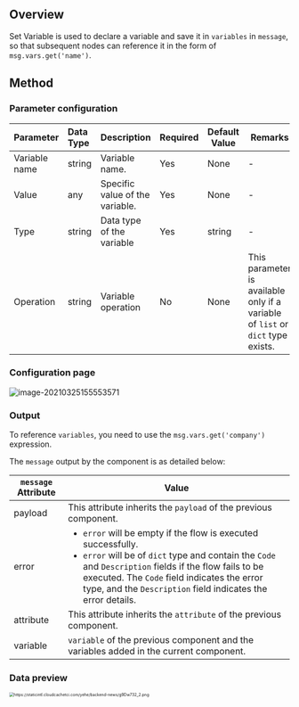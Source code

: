 ## Overview

Set Variable is used to declare a variable and save it in `variables` in `message`, so that subsequent nodes can reference it in the form of `msg.vars.get('name')`.



[](id:method1)

## Method 

### Parameter configuration

| Parameter | Data Type | Description | Required | Default Value | Remarks |
| :----- | :------- | :----------- | :------- | ------ |------ |
| Variable name | string   | Variable name.     | Yes       | None     | -     |
| Value | any      | Specific value of the variable. | Yes       | None     | -     |
| Type | string      | Data type of the variable | Yes       | string     | -     |
| Operation | string      | Variable operation | No       | None     | This parameter is available only if a variable of `list` or `dict` type exists.  |

### Configuration page

![image-20210325155553571](https://staticintl.cloudcachetci.com/yehe/backend-news/sTJS778_1.png)

### Output

To reference `variables`, you need to use the `msg.vars.get('company')` expression.

The `message` output by the component is as detailed below:

| `message` Attribute | Value                                                           |
| ----------- | ------------------------------------------------------------ |
| payload     | This attribute inherits the `payload` of the previous component.                                        |
| error       | <ul style="margin:0;"><li>`error` will be empty if the flow is executed successfully.</li><li>`error` will be of `dict` type and contain the `Code` and `Description` fields if the flow fails to be executed. The `Code` field indicates the error type, and the `Description` field indicates the error details.</li></ul> |
| attribute   | This attribute inherits the `attribute` of the previous component.                                  |
| variable    | `variable` of the previous component and the variables added in the current component.                 |

### Data preview
<img src="https://staticintl.cloudcachetci.com/yehe/backend-news/g9Dw732_2.png" alt="https://staticintl.cloudcachetci.com/yehe/backend-news/g9Dw732_2.png" style="zoom:50%;" />


